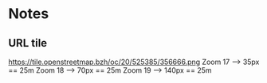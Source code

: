 # Notes

## URL tile
https://tile.openstreetmap.bzh/oc/20/525385/356666.png
Zoom 17 --> 35px == 25m
Zoom 18 --> 70px == 25m
Zoom 19 --> 140px == 25m
